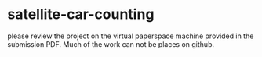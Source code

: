 # satellite-car-counting

please review the project on the virtual paperspace machine provided in the submission PDF. Much of the work can not be places on github.

